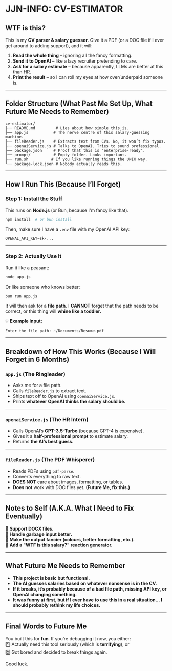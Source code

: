 # **JJN-INFO: CV-ESTIMATOR**  

## **WTF is this?**  

This is my **CV parser & salary guesser**. Give it a PDF (or a DOC file if I ever get around to adding support), and it will:  

1. **Read the whole thing** – ignoring all the fancy formatting.  
2. **Send it to OpenAI** – like a lazy recruiter pretending to care.  
3. **Ask for a salary estimate** – because apparently, LLMs are better at this than HR.  
4. **Print the result** – so I can roll my eyes at how over/underpaid someone is.  

---

## **Folder Structure (What Past Me Set Up, What Future Me Needs to Remember)**  

```plaintext
cv-estimator/
├── README.md         # Lies about how simple this is.
├── app.js           # The nerve centre of this salary-guessing machine.
├── fileReader.js    # Extracts text from CVs. No, it won’t fix typos.
├── openaiService.js # Talks to OpenAI. Tries to sound professional.
├── package.json     # Proof that this is "enterprise-ready".
├── prompt/          # Empty folder. Looks important.
├── run.sh          # If you like running things the UNIX way.
└── package-lock.json # Nobody actually reads this.
```

---

## **How I Run This (Because I’ll Forget)**  

### **Step 1: Install the Stuff**  

This runs on **Node.js** (or Bun, because I'm fancy like that).  

```bash
npm install  # or bun install
```

Then, make sure I have a `.env` file with my OpenAI API key:  

```plaintext
OPENAI_API_KEY=sk-...
```

---

### **Step 2: Actually Use It**  

Run it like a peasant:  

```bash
node app.js
```

Or like someone who knows better:  

```bash
bun run app.js
```

It will then ask for a **file path**. I **CANNOT** forget that the path needs to be correct, or this thing will **whine like a toddler.**  

💡 **Example input:**  
```plaintext
Enter the file path: ~/Documents/Resume.pdf
```

---

## **Breakdown of How This Works (Because I Will Forget in 6 Months)**  

### **`app.js` (The Ringleader)**  
- Asks me for a file path.  
- Calls `fileReader.js` to extract text.  
- Ships text off to OpenAI using `openaiService.js`.  
- Prints **whatever OpenAI thinks the salary should be.**  

---

### **`openaiService.js` (The HR Intern)**  
- Calls OpenAI’s **GPT-3.5-Turbo** (because GPT-4 is expensive).  
- Gives it a **half-professional prompt** to estimate salary.  
- Returns **the AI’s best guess.**  

---

### **`fileReader.js` (The PDF Whisperer)**  
- Reads PDFs using `pdf-parse`.  
- Converts everything to raw text.  
- **DOES NOT** care about images, formatting, or tables.  
- **Does not** work with DOC files yet. **(Future Me, fix this.)**  

---

## **Notes to Self (A.K.A. What I Need to Fix Eventually)**  

🚀 **Support DOCX files.**  
🚀 **Handle garbage input better.**  
🚀 **Make the output fancier (colours, better formatting, etc.).**  
🚀 **Add a "WTF is this salary?" reaction generator.**  

---

## **What Future Me Needs to Remember**  

- **This project is basic but functional.**  
- **The AI guesses salaries based on whatever nonsense is in the CV.**  
- **If it breaks, it’s probably because of a bad file path, missing API key, or OpenAI changing something.**  
- **It was funny at first, but if I ever have to use this in a real situation… I should probably rethink my life choices.**  

---

## **Final Words to Future Me**  

You built this for **fun**. If you’re debugging it now, you either:  
1️⃣ Actually need this tool seriously (which is **terrifying**), or  
2️⃣ Got bored and decided to break things again.  

Good luck.